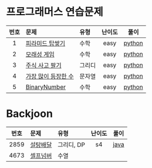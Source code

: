 # 프로그래머스 연습문제

| 번호 |  문제  | 유형   |         난이도          |        풀이        |
|:---:	|:---	|:---	|:--:|:---:|
|1| [피라미드 탑쌓기](zerobase/problem/1) |수학| easy |[python](zerobase/problem/1/solution.py)|
|2| [모래성 게임](zerobase/problem/2) | 수학 | easy |[python](zerobase/problem/2/solution.py) |
|3| [주식 사고 팔기](zerobase/problem/3)| 그리디 | easy |[python](zerobase/problem/3/solution.py)|
|4| [가장 많이 등장한 수](zerobase/problem/4) | 문자열 | easy | [python](zerobase/problem/4/solution.py)|
|5| [BinaryNumber](zerobase/problem/5) | 수학 | easy |[python](zerobase/problem/5/solution.py)| 


# Backjoon

| 번호 |  문제  | 유형   |         난이도          |        풀이        |
|:---:	|:---	|:---	|:--:|:---:|
|2859|[설탕배달](https://www.acmicpc.net/problem/2839)|그리디, DP|s4| [java](backjoon/problem/2839/java/Main.java)||
|4673|[셀프넘버](https://www.acmicpc.net/problem/4673)|수열|
